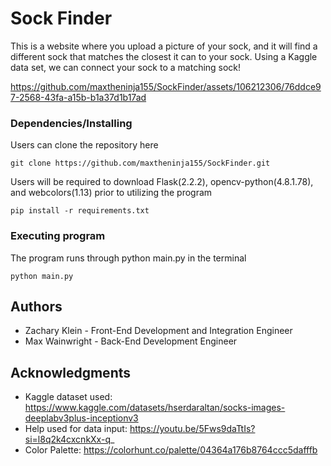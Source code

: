 # Sock Finder

This is a website where you upload a picture of your sock, and it will find a different sock that matches the closest it can to your sock.
Using a Kaggle data set, we can connect your sock to a matching sock!




https://github.com/maxtheninja155/SockFinder/assets/106212306/76ddce97-2568-43fa-a15b-b1a37d1b17ad






### Dependencies/Installing

Users can clone the repository here

```
git clone https://github.com/maxtheninja155/SockFinder.git
```

Users will be required to download Flask(2.2.2), opencv-python(4.8.1.78), and webcolors(1.13) prior to utilizing the program

```
pip install -r requirements.txt
```

### Executing program

The program runs through python main.py in the terminal

```
python main.py
```

## Authors

- Zachary Klein - Front-End Development and Integration Engineer
- Max Wainwright - Back-End Development Engineer

## Acknowledgments

- Kaggle dataset used: https://www.kaggle.com/datasets/hserdaraltan/socks-images-deeplabv3plus-inceptionv3
- Help used for data input: https://youtu.be/5Fws9daTtIs?si=l8q2k4cxcnkXx-q_
- Color Palette: https://colorhunt.co/palette/04364a176b8764ccc5dafffb
